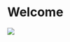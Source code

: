 # Welcome

<img src="https://image.shutterstock.com/image-photo/mexico-chichen-mayan-pyramid-kukulcan-260nw-1054145972.jpg" />

<Item id="2" />

<Page url="entrance" title="Step inside" condition="2" />
